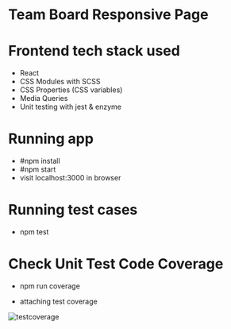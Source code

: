 # Team Board Responsive Page

# Frontend tech stack used
- React
- CSS Modules with SCSS
- CSS Properties (CSS variables)
- Media Queries
- Unit testing with jest & enzyme

# Running app
- #npm install
- #npm start
- visit localhost:3000 in browser

# Running test cases
- npm test

# Check Unit Test Code Coverage
- npm run coverage

- attaching test coverage

![testcoverage](https://user-images.githubusercontent.com/3436316/48676192-4b3aed00-eb89-11e8-82ad-914f23de4184.PNG)
